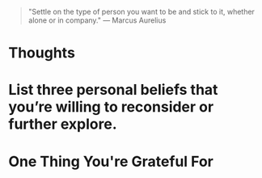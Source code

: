 
> \"Settle on the type of person you want to be and stick to it, whether alone or in company.\" — Marcus Aurelius

# Thoughts

# List three personal beliefs that you’re willing to reconsider or further explore.

# One Thing You're Grateful For

